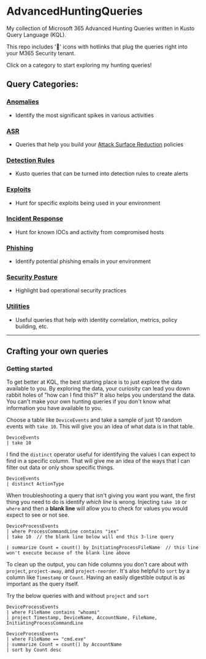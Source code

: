# AdvancedHuntingQueries
My collection of Microsoft 365 Advanced Hunting Queries written in Kusto Query Language (KQL).

This repo includes '🔎' icons with hotlinks that plug the queries right into your M365 Security tenant.

Click on a category to start exploring my hunting queries!

## Query Categories:

### [Anomalies](Anomalies)
- Identify the most significant spikes in various activities

### [ASR](ASR)
- Queries that help you build your [Attack Surface Reduction](https://learn.microsoft.com/en-us/microsoft-365/security/defender-endpoint/attack-surface-reduction) policies

### [Detection Rules](Detection-Rules)
- Kusto queries that can be turned into detection rules to create alerts

### [Exploits](Exploits)
- Hunt for specific exploits being used in your environment

### [Incident Response](Incident-Response)
- Hunt for known IOCs and activity from compromised hosts

### [Phishing](Phishing)
- Identify potential phishing emails in your environment

### [Security Posture](Posture)
- Highlight bad operational security practices

### [Utilities](Utilities)
- Useful queries that help with identity correlation, metrics, policy building, etc.

---

## Crafting your own queries

### Getting started

To get better at KQL, the best starting place is to just explore the data available to you. By exploring the data, your curiosity can lead you down rabbit holes of "how can I find this?" It also helps you understand the data. You can't make your own hunting queries if you don't know what information you have available to you.

Choose a table like `DeviceEvents` and take a sample of just 10 random events with `take 10`. This will give you an idea of what data is in that table.

```
DeviceEvents
| take 10
```

I find the `distinct` operator useful for identifying the values I can expect to find in a specific column. That will give me an idea of the ways that I can filter out data or only show specific things.

```
DeviceEvents
| distinct ActionType
```

When troubleshooting a query that isn't giving you want you want, the first thing you need to do is identify *which line* is wrong. Injecting `take 10` or `where` and then a __blank line__ will allow you to check for values you would expect to see or not see.

```
DeviceProcessEvents
| where ProcessCommandLine contains "iex"
| take 10  // the blank line below will end this 3-line query

| summarize Count = count() by InitiatingProcessFileName  // this line won't execute because of the blank line above
```

To clean up the output, you can hide columns you don't care about with `project`, `project-away`, and `project-reorder`. It's also helpful to `sort` by a column like `Timestamp` or `Count`. Having an easily digestible output is as important as the query itself.

Try the below queries with and without `project` and `sort`

```
DeviceProcessEvents
| where FileName contains "whoami"
| project Timestamp, DeviceName, AccountName, FileName, InitiatingProcessCommandLine
```

```
DeviceProcessEvents
| where FileName == "cmd.exe"
| summarize Count = count() by AccountName
| sort by Count desc
```
